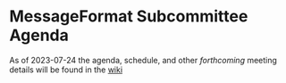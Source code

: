 # MessageFormat Subcommittee Agenda

As of 2023-07-24 the agenda, schedule, and other _forthcoming_ meeting details will be found in the [wiki](https://github.com/unicode-org/message-format-wg/wiki)
